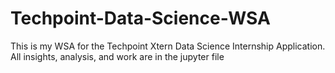 # Techpoint-Data-Science-WSA
This is my WSA for the Techpoint Xtern Data Science Internship Application. 
All insights, analysis, and work are in the jupyter file
